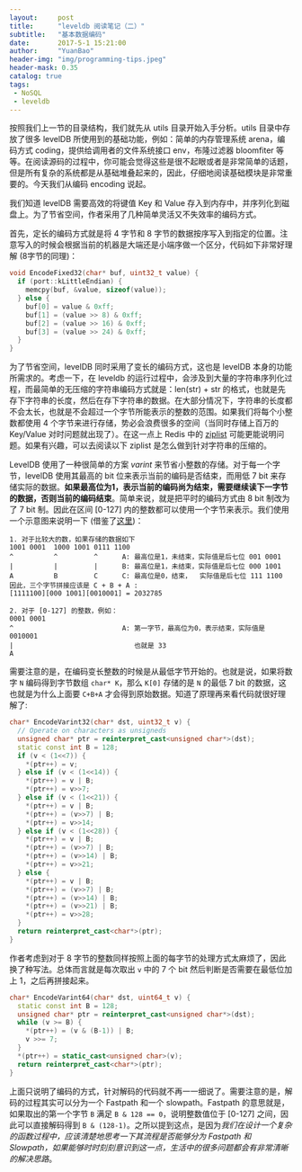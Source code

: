 ```yaml
---
layout:     post
title:      "leveldb 阅读笔记（二）"
subtitle:   "基本数据编码"
date:       2017-5-1 15:21:00
author:     "YuanBao"
header-img: "img/programming-tips.jpeg"
header-mask: 0.35
catalog: true
tags:
 - NoSQL
 - leveldb
---
```


按照我们上一节的目录结构，我们就先从 utils 目录开始入手分析。utils 目录中存放了很多 levelDB 所使用到的基础功能，例如：简单的内存管理系统 arena，编码方式 coding，提供给调用者的文件系统接口 env，布隆过滤器 bloomfiter 等等。在阅读源码的过程中，你可能会觉得这些是很不起眼或者是非常简单的话题，但是所有复杂的系统都是从基础堆叠起来的，因此，仔细地阅读基础模块是非常重要的。今天我们从编码 encoding 说起。

我们知道 levelDB 需要高效的将键值 Key 和 Value 存入到内存中，并序列化到磁盘上。为了节省空间，作者采用了几种简单灵活又不失效率的编码方式。

首先，定长的编码方式就是将 4 字节和 8 字节的数据按序写入到指定的位置。注意写入的时候会根据当前的机器是大端还是小端序做一个区分，代码如下非常好理解 (8字节的同理)：

```c++
void EncodeFixed32(char* buf, uint32_t value) {
  if (port::kLittleEndian) {
    memcpy(buf, &value, sizeof(value));
  } else {
    buf[0] = value & 0xff;
    buf[1] = (value >> 8) & 0xff;
    buf[2] = (value >> 16) & 0xff;
    buf[3] = (value >> 24) & 0xff;
  }
}
```

为了节省空间，levelDB 同时采用了变长的编码方式，这也是 levelDB 本身的功能所需求的。考虑一下，在
leveldb 的运行过程中，会涉及到大量的字符串序列化过程，而最简单的无压缩的字符串编码方式就是：len(str) + str 的格式，也就是先存下字符串的长度，然后在存下字符串的数据。在大部分情况下，字符串的长度都不会太长，也就是不会超过一个字节所能表示的整数的范围。如果我们将每个小整数都使用 4 个字节来进行存储，势必会浪费很多的空间（当同时存储上百万的 Key/Value 对时问题就出现了）。在这一点上 Redis 中的 [ziplist](http://redisbook.readthedocs.io/en/latest/compress-datastruct/ziplist.html) 可能更能说明问题。如果有兴趣，可以去阅读以下 ziplist 是怎么做到针对字符串的压缩的。

LevelDB 使用了一种很简单的方案 *varint* 来节省小整数的存储。对于每一个字节，levelDB 使用其最高的 bit 位来表示当前的编码是否结束，而用低 7 bit 来存储实际的数据。**如果最高位为1，表示当前的编码尚为结束，需要继续读下一字节的数据，否则当前的编码结束**。简单来说，就是把平时的编码方式由 8 bit 制改为了 7 bit 制。因此在区间 [0-127] 内的整数都可以使用一个字节来表示。我们使用一个示意图来说明一下 (借鉴了[这里](http://brg-liuwei.github.io/tech/2014/10/20/leveldb-4.html))：

```
1. 对于比较大的数，如果存储的数据如下
1001 0001  1000 1001 0111 1100
^          ^         ^      A: 最高位是1，未结束，实际值是后七位 001 0001
|          |         |      B: 最高位是1，未结束，实际值是后七位 000 1001
A          B         C      C: 最高位是0，结束，  实际值是后七位 111 1100
因此，三个字节拼接应该是 C + B + A :  
[1111100][000 1001][0010001] = 2032785
    
2. 对于 [0-127] 的整数，例如：
0001 0001
^                           A: 第一字节，最高位为0，表示结束，实际值是 0010001
|                              也就是 33
A
```
需要注意的是，在编码变长整数的时候是从最低字节开始的。也就是说，如果将数字 `N` 编码得到字节数组 `char* K`，那么 `K[0]` 存储的是 `N` 的最低 7 bit 的数据，这也就是为什么上面要 `C+B+A` 才会得到原始数据。知道了原理再来看代码就很好理解了:

```c++
char* EncodeVarint32(char* dst, uint32_t v) {
  // Operate on characters as unsigneds
  unsigned char* ptr = reinterpret_cast<unsigned char*>(dst);
  static const int B = 128;
  if (v < (1<<7)) {
    *(ptr++) = v;
  } else if (v < (1<<14)) {
    *(ptr++) = v | B;
    *(ptr++) = v>>7;
  } else if (v < (1<<21)) {
    *(ptr++) = v | B;
    *(ptr++) = (v>>7) | B;
    *(ptr++) = v>>14;
  } else if (v < (1<<28)) {
    *(ptr++) = v | B;
    *(ptr++) = (v>>7) | B;
    *(ptr++) = (v>>14) | B;
    *(ptr++) = v>>21;
  } else {
    *(ptr++) = v | B;
    *(ptr++) = (v>>7) | B;
    *(ptr++) = (v>>14) | B;
    *(ptr++) = (v>>21) | B;
    *(ptr++) = v>>28;
  }
  return reinterpret_cast<char*>(ptr);
}
```

作者考虑到对于 8 字节的整数同样按照上面的每字节的处理方式太麻烦了，因此换了种写法。总体而言就是每次取出 `v` 中的 7 个 bit 然后判断是否需要在最低位加上 1，之后再拼接起来。

```c++
char* EncodeVarint64(char* dst, uint64_t v) {
  static const int B = 128;
  unsigned char* ptr = reinterpret_cast<unsigned char*>(dst);
  while (v >= B) {
    *(ptr++) = (v & (B-1)) | B;
    v >>= 7;
  }
  *(ptr++) = static_cast<unsigned char>(v);
  return reinterpret_cast<char*>(ptr);
}
```

上面只说明了编码的方式，针对解码的代码就不再一一细说了。需要注意的是，解码的过程其实可以分为一个 Fastpath 和一个 slowpath。Fastpath 的意思就是，如果取出的第一个字节 `B` 满足 `B & 128 == 0`，说明整数值位于 [0-127] 之间，因此可以直接解码得到 `B & (128-1)`。之所以提到这点，是因为*我们在设计一个复杂的函数过程中，应该清楚地思考一下其流程是否能够分为 Fastpath 和 Slowpath，如果能够时时刻刻意识到这一点，生活中的很多问题都会有非常清晰的解决思路*。









